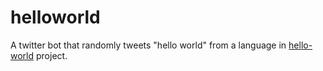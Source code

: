 # helloworld
A twitter bot that randomly tweets "hello world" from a language in [hello-world](https://github.com/leachim6/hello-world) project. 
